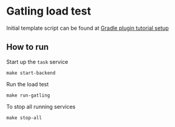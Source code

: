 # Gatling load test
Initial template script can be found at [Gradle plugin tutorial setup](https://gatling.io/docs/gatling/reference/current/extensions/gradle_plugin/#setup)

## How to run
Start up the `task` service
```shell
make start-backend
```

Run the load test
```shell
make run-gatling
```

To stop all running services
```shell
make stop-all
```
